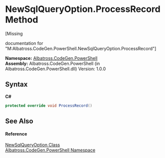 # NewSqlQueryOption.ProcessRecord Method 
 

\[Missing <summary> documentation for "M:Albatross.CodeGen.PowerShell.NewSqlQueryOption.ProcessRecord"\]

**Namespace:**&nbsp;<a href="73820E42">Albatross.CodeGen.PowerShell</a><br />**Assembly:**&nbsp;Albatross.CodeGen.PowerShell (in Albatross.CodeGen.PowerShell.dll) Version: 1.0.0

## Syntax

**C#**<br />
``` C#
protected override void ProcessRecord()
```


## See Also


#### Reference
<a href="F5E02CF2">NewSqlQueryOption Class</a><br /><a href="73820E42">Albatross.CodeGen.PowerShell Namespace</a><br />